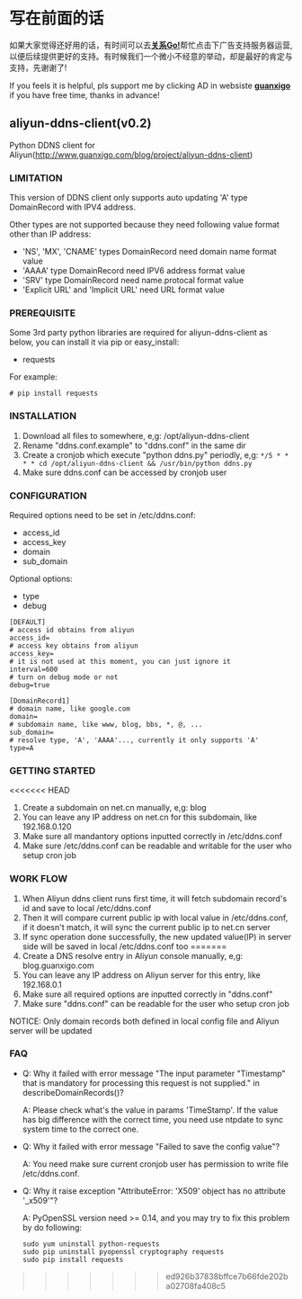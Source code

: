 # 写在前面的话

如果大家觉得还好用的话，有时间可以去[**关系Go!**](http://www.guanxigo.com)帮忙点击下广告支持服务器运营, 以便后续提供更好的支持。有时候我们一个微小不经意的举动，却是最好的肯定与支持，先谢谢了!

If you feels it is helpful, pls support me by clicking AD in websiste [**guanxigo**](http://www.guanxigo.com) if you have free time, thanks in advance!

## aliyun-ddns-client(v0.2)

Python DDNS client for Aliyun(http://www.guanxigo.com/blog/project/aliyun-ddns-client)

### LIMITATION
This version of DDNS client only supports auto updating 'A' type DomainRecord with IPV4 address.

Other types are not supported because they need following value format other than IP address:
- 'NS', 'MX', 'CNAME' types DomainRecord need domain name format value
- 'AAAA' type DomainRecord need IPV6 address format value
- 'SRV' type DomainRecord need name.protocal format value
- 'Explicit URL' and 'Implicit  URL' need URL format value

### PREREQUISITE
Some 3rd party python libraries are required for aliyun-ddns-client as below, you can install it via pip or easy_install:

- requests

For example:
```
# pip install requests
```

### INSTALLATION 
1. Download all files to somewhere, e,g: /opt/aliyun-ddns-client
2. Rename "ddns.conf.example" to "ddns.conf" in the same dir
3. Create a cronjob which execute "python ddns.py" periodly, e,g:
`
*/5 * * * * cd /opt/aliyun-ddns-client && /usr/bin/python ddns.py
`
4. Make sure ddns.conf can be accessed by cronjob user


### CONFIGURATION
Required options need to be set in /etc/ddns.conf:
* access_id
* access_key
* domain
* sub_domain

Optional options:
* type
* debug

```
[DEFAULT]
# access id obtains from aliyun
access_id=
# access key obtains from aliyun
access_key=
# it is not used at this moment, you can just ignore it
interval=600
# turn on debug mode or not
debug=true

[DomainRecord1]
# domain name, like google.com
domain=
# subdomain name, like www, blog, bbs, *, @, ...
sub_domain=
# resolve type, 'A', 'AAAA'..., currently it only supports 'A'
type=A
```

### GETTING STARTED 
<<<<<<< HEAD
1. Create a subdomain on net.cn manually, e,g: blog
2. You can leave any IP address on net.cn for this subdomain, like 192.168.0.120
3. Make sure all mandantory options inputted correctly in /etc/ddns.conf 
4. Make sure /etc/ddns.conf can be readable and writable for the user who setup cron job

### WORK FLOW
1. When Aliyun ddns client runs first time, it will fetch subdomain record's id and save to local /etc/ddns.conf
2. Then it will compare current public ip with local value in /etc/ddns.conf, if it doesn't match, it will sync the current public ip to net.cn server 
3. If sync operation done successfully, the new updated value(IP) in server side will be saved in local /etc/ddns.conf too
=======
1. Create a DNS resolve entry in Aliyun console manually, e,g: blog.guanxigo.com
2. You can leave any IP address on Aliyun server for this entry, like 192.168.0.1
3. Make sure all required options are inputted correctly in "ddns.conf"
4. Make sure "ddns.conf" can be readable for the user who setup cron job

NOTICE:
Only domain records both defined in local config file and Aliyun server will be updated

### FAQ

* Q: Why it failed with error message "The input parameter \"Timestamp\" that is mandatory for processing this request is not supplied." in describeDomainRecords()?

  A: Please check what's the value in params 'TimeStamp'. If the value has big difference with the correct time, you need use ntpdate to sync system time to the correct one.

* Q: Why it failed with error message "Failed to save the config value"?

  A: You need make sure current cronjob user has permission to write file /etc/ddns.conf.
  
* Q: Why it raise exception "AttributeError: 'X509' object has no attribute '_x509'"?
  
  A: PyOpenSSL version need >= 0.14, and you may try to fix this problem by do following:
  ```
  sudo yum uninstall python-requests
  sudo pip uninstall pyopenssl cryptography requests
  sudo pip install requests
  ```
>>>>>>> ed926b37838bffce7b66fde202ba02708fa408c5
